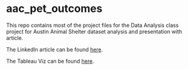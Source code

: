 # aac_pet_outcomes

This repo contains most of the project files for the Data Analysis class project for Austin Animal Shelter dataset analysis and presentation with article.

The LinkedIn article can be found [here](https://www.linkedin.com/pulse/why-buy-pet-when-you-can-adopt-deautaun-ross/).

The Tableau Viz can be found [here](https://public.tableau.com/views/AnimalShelterVis/OutcomebyDoB?:language=en-US&:display_count=n&:origin=viz_share_link).
